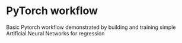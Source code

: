 # PyTorch workflow
 Basic Pytorch workflow demonstrated by building and training simple Artificial Neural Networks for regression
